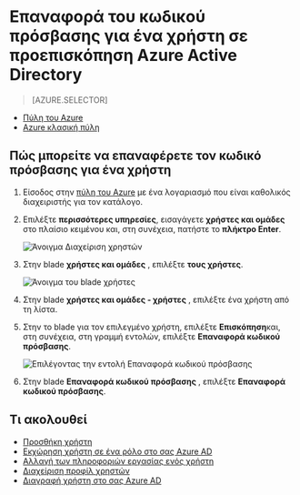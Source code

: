 <properties
    pageTitle="Επαναφορά κωδικού πρόσβασης ενός χρήστη στην υπηρεσία καταλόγου Azure Active Directory προεπισκόπηση | Microsoft Azure"
    description="Εξηγεί πώς μπορείτε να επαναφέρετε τον κωδικό πρόσβασης για ένα χρήστη στην υπηρεσία καταλόγου Azure Active Directory"
    services="active-directory"
    documentationCenter=""
    authors="curtand"
    manager="femila"
    editor=""/>

<tags
    ms.service="active-directory"
    ms.workload="identity"
    ms.tgt_pltfrm="na"
    ms.devlang="na"
    ms.topic="article"
    ms.date="10/13/2016"
    ms.author="curtand"/>

# <a name="reset-the-password-for-a-user-in-azure-active-directory-preview"></a>Επαναφορά του κωδικού πρόσβασης για ένα χρήστη σε προεπισκόπηση Azure Active Directory

> [AZURE.SELECTOR]
- [Πύλη του Azure](active-directory-users-reset-password-azure-portal.md)
- [Azure κλασική πύλη](active-directory-create-users-reset-password.md)


## <a name="how-to-reset-the-password-for-a-user"></a>Πώς μπορείτε να επαναφέρετε τον κωδικό πρόσβασης για ένα χρήστη

1.  Είσοδος στην [πύλη του Azure](https://portal.azure.com) με ένα λογαριασμό που είναι καθολικός διαχειριστής για τον κατάλογο.

2.  Επιλέξτε **περισσότερες υπηρεσίες**, εισαγάγετε **χρήστες και ομάδες** στο πλαίσιο κειμένου και, στη συνέχεια, πατήστε το **πλήκτρο Enter**.

    ![Άνοιγμα Διαχείριση χρηστών](./media/active-directory-users-reset-password-azure-portal/create-users-user-management.png)

3.  Στην blade **χρήστες και ομάδες** , επιλέξτε **τους χρήστες**.

    ![Άνοιγμα του blade χρήστες](./media/active-directory-users-reset-password-azure-portal/create-users-open-users-blade.png)

4. Στην blade **χρήστες και ομάδες - χρήστες** , επιλέξτε ένα χρήστη από τη λίστα.

5. Στην το blade για τον επιλεγμένο χρήστη, επιλέξτε **Επισκόπηση**και, στη συνέχεια, στη γραμμή εντολών, επιλέξτε **Επαναφορά κωδικού πρόσβασης**.

    ![Επιλέγοντας την εντολή Επαναφορά κωδικού πρόσβασης](./media/active-directory-users-reset-password-azure-portal/create-users-reset-password-command.png)

6. Στην blade **Επαναφορά κωδικού πρόσβασης** , επιλέξτε **Επαναφορά κωδικού πρόσβασης**.

## <a name="whats-next"></a>Τι ακολουθεί

- [Προσθήκη χρήστη](active-directory-users-create-azure-portal.md)
- [Εκχώρηση χρήστη σε ένα ρόλο στο σας Azure AD](active-directory-users-assign-role-azure-portal.md)
- [Αλλαγή των πληροφοριών εργασίας ενός χρήστη](active-directory-users-work-info-azure-portal.md)
- [Διαχείριση προφίλ χρηστών](active-directory-users-profile-azure-portal.md)
- [Διαγραφή χρήστη στο σας Azure AD](active-directory-users-delete-user-azure-portal.md)

